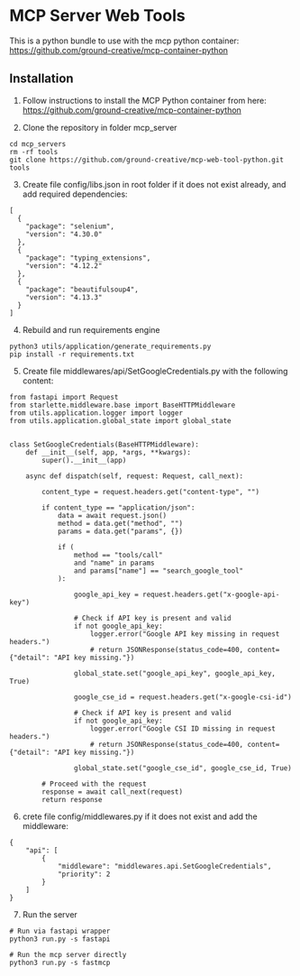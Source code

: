 # MCP Server Web Tools

This is a python bundle to use with the mcp python container:
https://github.com/ground-creative/mcp-container-python

## Installation

1. Follow instructions to install the MCP Python container from here:
   https://github.com/ground-creative/mcp-container-python

2. Clone the repository in folder mcp_server

```
cd mcp_servers
rm -rf tools
git clone https://github.com/ground-creative/mcp-web-tool-python.git tools
```

3. Create file config/libs.json in root folder if it does not exist already, and add required dependencies:

```
[
  {
    "package": "selenium",
    "version": "4.30.0"
  },
  {
    "package": "typing_extensions",
    "version": "4.12.2"
  },
  {
    "package": "beautifulsoup4",
    "version": "4.13.3"
  }
]
```

4. Rebuild and run requirements engine

```
python3 utils/application/generate_requirements.py
pip install -r requirements.txt
```

5. Create file middlewares/api/SetGoogleCredentials.py with the following content:

```
from fastapi import Request
from starlette.middleware.base import BaseHTTPMiddleware
from utils.application.logger import logger
from utils.application.global_state import global_state


class SetGoogleCredentials(BaseHTTPMiddleware):
    def __init__(self, app, *args, **kwargs):
        super().__init__(app)

    async def dispatch(self, request: Request, call_next):

        content_type = request.headers.get("content-type", "")

        if content_type == "application/json":
            data = await request.json()
            method = data.get("method", "")
            params = data.get("params", {})

            if (
                method == "tools/call"
                and "name" in params
                and params["name"] == "search_google_tool"
            ):

                google_api_key = request.headers.get("x-google-api-key")

                # Check if API key is present and valid
                if not google_api_key:
                    logger.error("Google API key missing in request headers.")
                    # return JSONResponse(status_code=400, content={"detail": "API key missing."})

                global_state.set("google_api_key", google_api_key, True)

                google_cse_id = request.headers.get("x-google-csi-id")

                # Check if API key is present and valid
                if not google_api_key:
                    logger.error("Google CSI ID missing in request headers.")
                    # return JSONResponse(status_code=400, content={"detail": "API key missing."})

                global_state.set("google_cse_id", google_cse_id, True)

        # Proceed with the request
        response = await call_next(request)
        return response

```

6. crete file config/middlewares.py if it does not exist and add the middleware:

```
{
    "api": [
        {
            "middleware": "middlewares.api.SetGoogleCredentials",
            "priority": 2
        }
    ]
}
```

7. Run the server

```
# Run via fastapi wrapper
python3 run.py -s fastapi

# Run the mcp server directly
python3 run.py -s fastmcp
```

